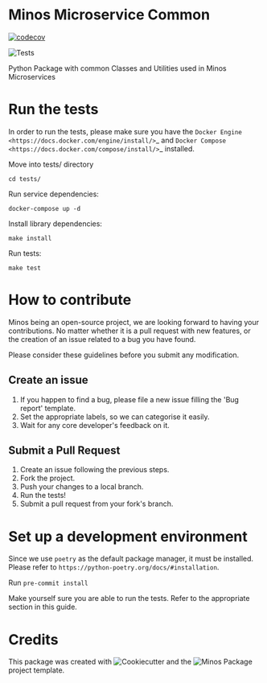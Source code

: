 Minos Microservice Common
=========================

[![codecov](https://codecov.io/gh/Clariteia/minos_microservice_common/branch/main/graph/badge.svg)](https://codecov.io/gh/Clariteia/minos_microservice_common)

![Tests](https://github.com/Clariteia/minos_microservice_common/actions/workflows/python-tests.yml/badge.svg)

Python Package with common Classes and Utilities used in Minos Microservices

Run the tests
==============

In order to run the tests, please make sure you have the `Docker Engine <https://docs.docker.com/engine/install/>`_
and `Docker Compose <https://docs.docker.com/compose/install/>`_ installed.

Move into tests/ directory

`cd tests/`

Run service dependencies:

`docker-compose up -d`

Install library dependencies:

`make install`

Run tests:

`make test`

How to contribute
===================

Minos being an open-source project, we are looking forward to having your contributions. No matter whether it is a pull
request with new features, or the creation of an issue related to a bug you have found.

Please consider these guidelines before you submit any modification.

Create an issue
----------------
1. If you happen to find a bug, please file a new issue filling the 'Bug report' template.
2. Set the appropriate labels, so we can categorise it easily.
3. Wait for any core developer's feedback on it.

Submit a Pull Request
-----------------------
1. Create an issue following the previous steps.
2. Fork the project.
3. Push your changes to a local branch.
4. Run the tests!
5. Submit a pull request from your fork's branch.

Set up a development environment
==================================

Since we use `poetry` as the default package manager, it must be installed. Please refer to
`https://python-poetry.org/docs/#installation`.

Run `pre-commit install`

Make yourself sure you are able to run the tests. Refer to the appropriate section in this guide.

Credits
=======

This package was created with ![Cookiecutter](https://github.com/audreyr/cookiecutter) and the ![Minos Package](https://github.com/Clariteia/minos-pypackage) project template.

